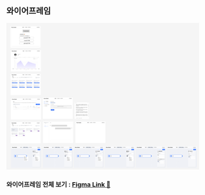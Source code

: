 ## 와이어프레임

![와이어프레임](./assets/와이어프레임.PNG)

### 와이어프레임 전체 보기 : [Figma Link 🔗](https://www.figma.com/design/nXIpWDdLo7DS0Dld14ayo0/Flow-Studio?node-id=0-1&t=hXtuHcz8yx2L4mAE-1)
